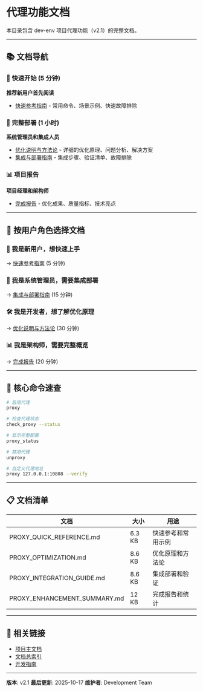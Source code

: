 # 代理功能文档

本目录包含 dev-env 项目代理功能（v2.1）的完整文档。

---

## 📚 文档导航

### 🚀 快速开始 (5 分钟)

**推荐新用户首先阅读**

* [快速参考指南](PROXY_QUICK_REFERENCE.md) - 常用命令、场景示例、快速故障排除

### 🔧 完整部署 (1 小时)

**系统管理员和集成人员**

* [优化说明与方法论](PROXY_OPTIMIZATION.md) - 详细的优化原理、问题分析、解决方案
* [集成与部署指南](PROXY_INTEGRATION_GUIDE.md) - 集成步骤、验证清单、故障排除

### 📊 项目报告

**项目经理和架构师**

* [完成报告](PROXY_ENHANCEMENT_SUMMARY.md) - 优化成果、质量指标、技术亮点

---

## 🎯 按用户角色选择文档

### 👤 我是新用户，想快速上手

→ [快速参考指南](PROXY_QUICK_REFERENCE.md) (5 分钟)

### 💼 我是系统管理员，需要集成部署

→ [集成与部署指南](PROXY_INTEGRATION_GUIDE.md) (15 分钟)

### 🛠️ 我是开发者，想了解优化原理

→ [优化说明与方法论](PROXY_OPTIMIZATION.md) (30 分钟)

### 📊 我是架构师，需要完整概览

→ [完成报告](PROXY_ENHANCEMENT_SUMMARY.md) (20 分钟)

---

## 📖 核心命令速查

```bash
# 启用代理
proxy

# 检查代理状态
check_proxy --status

# 显示完整配置
proxy_status

# 禁用代理
unproxy

# 自定义代理地址
proxy 127.0.0.1:10808 --verify
```

---

## 📋 文档清单

| 文档 | 大小 | 用途 |
|------|------|------|
| PROXY_QUICK_REFERENCE.md | 6.3 KB | 快速参考和常用示例 |
| PROXY_OPTIMIZATION.md | 8.6 KB | 优化原理和方法论 |
| PROXY_INTEGRATION_GUIDE.md | 8.6 KB | 集成部署和验证 |
| PROXY_ENHANCEMENT_SUMMARY.md | 12 KB | 完成报告和统计 |

---

## 🔗 相关链接

* [项目主文档](../../README.md)
* [文档总索引](../README.md)
* [开发指南](../../CLAUDE.md)

---

**版本**: v2.1
**最后更新**: 2025-10-17
**维护者**: Development Team
